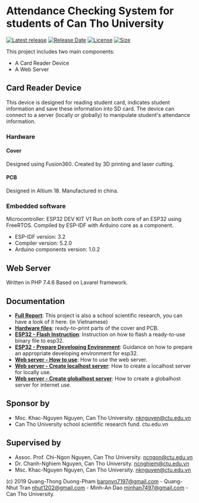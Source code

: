 # Attendance Checking System for students of Can Tho University

[![Latest release](https://img.shields.io/github/v/release/minhan74/Card_Scanner?include_prereleases)](https://github.com/minhan74/Card_Scanner/releases/latest)
[![Release Date](https://img.shields.io/github/release-date-pre/minhan74/Card_Scanner)](https://github.com/minhan74/Card_Scanner/releases/latest/)
[![License](https://img.shields.io/badge/license-MIT-green)](LICENSE) <!-- [![License](https://img.shields.io/github/license/minhan74/Card_Scanner.svg)](LICENSE) -->
[![Size](https://img.shields.io/github/repo-size/minhan74/Card_Scanner)](https://github.com/minhan74/Card_Scanner/)

This project includes two main components:

* A Card Reader Device
* A Web Server

## Card Reader Device

This device is designed for reading student card, indicates student information and save these information into SD card. The device can connect to a server (locally or globally) to manipulate student's attendance information.

### Hardware

#### Cover

Designed using Fusion360.
Created by 3D printing and laser cutting.

#### PCB

Designed in Altium 18.
Manufactured in china.

### Embedded software

Microcontroller: ESP32 DEV KIT V1
Run on both core of an ESP32 using FreeRTOS. Compiled by ESP-IDF with Arduino core as a component.

* ESP-IDF version: 3.2
* Compiler version: 5.2.0
* Arduino components version: 1.0.2

## Web Server

Written in PHP 7.4.6
Based on Lavarel framework.

## Documentation

* **[Full Report]**: This project is also a school scientific research, you can have a look of it here. (in Vietnamese)
* **[Hardware files]**: ready-to-print parts of the cover and PCB.
* **[ESP32 - Flash Instruction]**: Instruction on how to flash a ready-to-use binary file to esp32.
* **[ESP32 - Prepare Developing Environment]**: Guidance on how to prepare an appropriate developing environment for esp32.
* **[Web server - How to use]**: How to use the web server.
* **[Web server - Create localhost server]**: How to create a localhost server for locally use.
* **[Web server - Create globalhost server]**: How to create a globalhost server for internet use.

## Sponsor by

* Msc. Khac-Nguyen Nguyen, Can Tho University. <nknguyen@ctu.edu.vn>
* Can Tho University school scientific research fund. ctu.edu.vn

## Supervised by

* Assoc. Prof. Chi-Ngon Nguyen, Can Tho University. <ncngon@ctu.edu.vn>
* Dr. Chanh-Nghiem Nguyen, Can Tho University. <ncnghiem@ctu.edu.vn>
* Msc. Khac-Nguyen Nguyen, Can Tho University. <nknguyen@ctu.edu.vn>

 (c) 2019 Quang-Thong Duong-Pham <baronvn7197@gmail.com> - Quang-Nhut Tran <nhut1202@gmail.com> - Minh-An Dao <minhan7497@gmail.com> - Can Tho University.

<!-- Links -->
[Full Report]:https://bit.ly/DMA-undergrad
[Hardware files]: /hardware/
[ESP32 - Flash Instruction]: /docs/[ESP32]flash_ready-to-use_binary.md
[ESP32 - Prepare Developing Environment]: /docs/[ESP32]prepare_developing_environment.md
[Web server - How to use]: /docs/[Web_server]How_to_use_web_server.md
[Web server - Create localhost server]: /docs/[Web_server]Create_localhost_server.md
[Web server - Create globalhost server]:[Web_server]Create_globalhost_server.md

